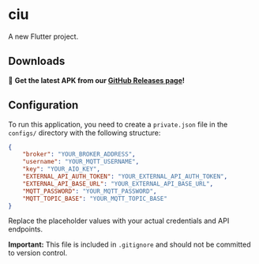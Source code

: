 # ciu

A new Flutter project.

## Downloads

🚀 **Get the latest APK from our [GitHub Releases page](https://github.com/benkigera/ciu/releases/)!**

## Configuration

To run this application, you need to create a `private.json` file in the `configs/` directory with the following structure:

```json
{
    "broker": "YOUR_BROKER_ADDRESS",
    "username": "YOUR_MQTT_USERNAME",
    "key": "YOUR_AIO_KEY",
    "EXTERNAL_API_AUTH_TOKEN": "YOUR_EXTERNAL_API_AUTH_TOKEN",
    "EXTERNAL_API_BASE_URL": "YOUR_EXTERNAL_API_BASE_URL",
    "MQTT_PASSWORD": "YOUR_MQTT_PASSWORD",
    "MQTT_TOPIC_BASE": "YOUR_MQTT_TOPIC_BASE"
}
```

Replace the placeholder values with your actual credentials and API endpoints.

**Important:** This file is included in `.gitignore` and should not be committed to version control.